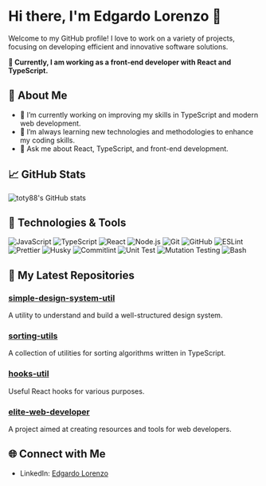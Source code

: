 # Hi there, I'm Edgardo Lorenzo 👋

Welcome to my GitHub profile! I love to work on a variety of projects, focusing on developing efficient and innovative software solutions.

**💼 Currently, I am working as a front-end developer with React and TypeScript.**

## 🚀 About Me

- 🔭 I’m currently working on improving my skills in TypeScript and modern web development.
- 🌱 I’m always learning new technologies and methodologies to enhance my coding skills.
- 💬 Ask me about React, TypeScript, and front-end development.

## 📈 GitHub Stats

![toty88's GitHub stats](https://github-readme-stats.vercel.app/api?username=toty88&show_icons=true&theme=radical)

## 🔧 Technologies & Tools

![JavaScript](https://img.shields.io/badge/-JavaScript-black?style=flat-square&logo=javascript)
![TypeScript](https://img.shields.io/badge/-TypeScript-007ACC?style=flat-square&logo=typescript)
![React](https://img.shields.io/badge/-React-black?style=flat-square&logo=react)
![Node.js](https://img.shields.io/badge/-Node.js-339933?style=flat-square&logo=node.js)
![Git](https://img.shields.io/badge/-Git-black?style=flat-square&logo=git)
![GitHub](https://img.shields.io/badge/-GitHub-181717?style=flat-square&logo=github)
![ESLint](https://img.shields.io/badge/-ESLint-4B32C3?style=flat-square&logo=eslint)
![Prettier](https://img.shields.io/badge/-Prettier-F7B93E?style=flat-square&logo=prettier)
![Husky](https://img.shields.io/badge/-Husky-29BEB0?style=flat-square&logo=husky)
![Commitlint](https://img.shields.io/badge/-Commitlint-000000?style=flat-square&logo=commitlint)
![Unit Test](https://img.shields.io/badge/-Unit_Test-15C213?style=flat-square&logo=testing-library)
![Mutation Testing](https://img.shields.io/badge/-Mutation_Testing-262626?style=flat-square&logo=stryker)
![Bash](https://img.shields.io/badge/-Bash-4EAA25?style=flat-square&logo=gnu-bash)


## 📂 My Latest Repositories

### [simple-design-system-util](https://github.com/toty88/simple-design-system-util)
A utility to understand and build a well-structured design system.

### [sorting-utils](https://github.com/toty88/sorting-utils)
A collection of utilities for sorting algorithms written in TypeScript.

### [hooks-util](https://github.com/toty88/hooks-util)
Useful React hooks for various purposes.

### [elite-web-developer](https://github.com/toty88/elite-web-developer)
A project aimed at creating resources and tools for web developers.

## 🌐 Connect with Me

- LinkedIn: [Edgardo Lorenzo](www.linkedin.com/in/edgardolor)



